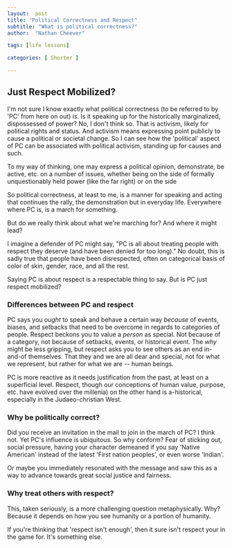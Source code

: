 ```yaml
---
layout:  post
title: "Political Correctness and Respect"
subtitle: "What is political correctness?"
author:  "Nathan Cheever"

tags: [life lessons]

categories: [ Shorter ]

---
```

## Just Respect Mobilized?
I'm not sure I know exactly what political correctness (to be referred to by 'PC' from here on out) is. Is it speaking up for the historically marginalized, dispossessed of power? No, I don't think so. That is activism, likely for political rights and status. 
And activism means expressing point publicly to cause a political or societal change. So I can see how the 'political' aspect of PC can be associated with political activism, standing up for causes and such. 

To my way of thinking, one may express a political opinion, demonstrate, be active, etc. on a number of issues, whether being on the side of formally unquestionably held power (like the far right) or on the side

So political correctness, at least to me, is a manner for speaking and acting that continues the rally, the demonstration but in everyday life. Everywhere where PC is, is a march for something.

But do we really think about what we're marching for? And where it might lead?

I imagine a defender of PC might say, "PC is all about treating people with respect they deserve (and have been denied for too long)." No doubt, this is sadly true that people have been disrespected, often on categorical basis of color of skin, gender, race, and all the rest.

Saying PC is about respect is a respectable thing to say. But is PC just respect mobilized?

### Differences between PC and respect
PC says you _ought_ to speak and behave a certain way _because_ of events, biases, and setbacks that need to be overcome in regards to categories of people.
Respect beckons you to value a _person_ as special. Not because of a category, not because of setbacks, events, or historical event. The _why_ might be less gripping, but respect asks you to see others as an end in-and-of themselves. That they and we are all dear and special, not for what we represent, but rather for what we are -- human beings. 

PC is more reactive as it needs justification from the past, at least on a superficial level. Respect, though our conceptions of human value, purpose, etc. have evolved over the millenia) on the other hand is a-historical, especially in the Judaeo-christian West.

### Why be politically correct? 
Did you receive an invitation in the mail to join in the march of PC? I think not. Yet PC's influence is ubiquitous. So why conform? Fear of sticking out, social pressure, having your character demeaned if you say 'Native American' instead of the latest 'First nation peoples', or even worse 'Indian'.

Or maybe you immediately resonated with the message and saw this as a way to advance towards great social justice and fairness.

### Why treat others with respect?
This, taken seriously, is a more challenging question metaphysically. 
Why? Because it depends on how you see humanity or a portion of humanity.

If you're thinking that 'respect isn't enough', then it sure isn't respect your in the game for. It's something else.


